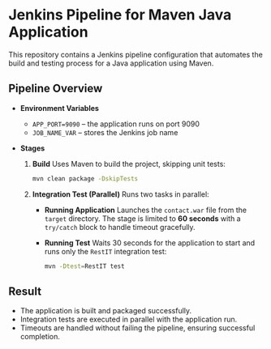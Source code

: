 # Jenkins Pipeline for Maven Java Application

This repository contains a Jenkins pipeline configuration that automates the build and testing process for a Java application using Maven.

## Pipeline Overview

* **Environment Variables**

  * `APP_PORT=9090` – the application runs on port 9090
  * `JOB_NAME_VAR` – stores the Jenkins job name

* **Stages**

  1. **Build**
     Uses Maven to build the project, skipping unit tests:

     ```bash
     mvn clean package -DskipTests
     ```
  2. **Integration Test (Parallel)**
     Runs two tasks in parallel:

     * **Running Application**
       Launches the `contact.war` file from the `target` directory.
       The stage is limited to **60 seconds** with a `try/catch` block to handle timeout gracefully.
     * **Running Test**
       Waits 30 seconds for the application to start and runs only the `RestIT` integration test:

       ```bash
       mvn -Dtest=RestIT test
       ```

## Result

* The application is built and packaged successfully.
* Integration tests are executed in parallel with the application run.
* Timeouts are handled without failing the pipeline, ensuring successful completion.
